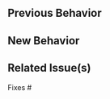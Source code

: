 <!--
Thank you for submitting a pull request!

Please verify that:
* [ ] Code is up-to-date with the `master` branch
* [ ] Your changes are covered by tests (if possible)
* [ ] You've run `yarn change` locally


PR flow tips:
* [ ] Try to start with a Draft PR
* [ ] Once you're ready (ideally the pipeline is passing) promote your PR to Ready for Review. This step will auto-assign reviewers for your PR.
-->

## Previous Behavior

<!-- This is the behavior we have today -->

## New Behavior

<!-- This is the behavior we should expect with the changes in this PR -->

## Related Issue(s)

<!-- Please link the issue being fixed so it gets closed when this is merged. -->

Fixes #
